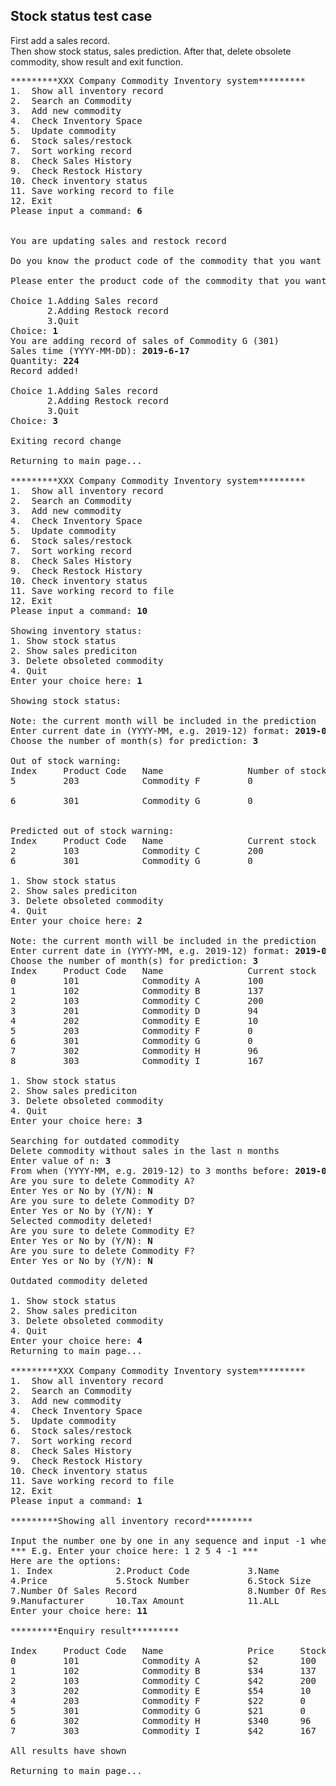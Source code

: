 ## Stock status test case
First add a sales record.   
Then show stock status, sales prediction. After that, delete obsolete commodity, show result and exit function.    
<pre>
*********XXX Company Commodity Inventory system*********
1.  Show all inventory record
2.  Search an Commodity
3.  Add new commodity
4.  Check Inventory Space
5.  Update commodity
6.  Stock sales/restock
7.  Sort working record
8.  Check Sales History
9.  Check Restock History
10. Check inventory status
11. Save working record to file
12. Exit
Please input a command: <b>6</b>


You are updating sales and restock record

Do you know the product code of the commodity that you want to update?(Y/N) <b>Y</b>

Please enter the product code of the commodity that you want to add record to: <b>301</b>

Choice 1.Adding Sales record
       2.Adding Restock record
       3.Quit
Choice: <b>1</b>
You are adding record of sales of Commodity G (301)
Sales time (YYYY-MM-DD): <b>2019-6-17</b>
Quantity: <b>224</b>
Record added!

Choice 1.Adding Sales record
       2.Adding Restock record
       3.Quit
Choice: <b>3</b>

Exiting record change

Returning to main page...

*********XXX Company Commodity Inventory system*********
1.  Show all inventory record
2.  Search an Commodity
3.  Add new commodity
4.  Check Inventory Space
5.  Update commodity
6.  Stock sales/restock
7.  Sort working record
8.  Check Sales History
9.  Check Restock History
10. Check inventory status
11. Save working record to file
12. Exit
Please input a command: <b>10</b>

Showing inventory status:
1. Show stock status
2. Show sales prediciton
3. Delete obsoleted commodity
4. Quit
Enter your choice here: <b>1</b>

Showing stock status:

Note: the current month will be included in the prediction
Enter current date in (YYYY-MM, e.g. 2019-12) format: <b>2019-07</b>
Choose the number of month(s) for prediction: <b>3</b>

Out of stock warning: 
Index     Product Code   Name                Number of stock
5         203            Commodity F         0                   

6         301            Commodity G         0                   


Predicted out of stock warning: 
Index     Product Code   Name                Current stock       Predicted sales in 3 month    Difference          
2         103            Commodity C         200                 350                           -150                
6         301            Commodity G         0                   253.667                       -253.667            

1. Show stock status
2. Show sales prediciton
3. Delete obsoleted commodity
4. Quit
Enter your choice here: <b>2</b>

Note: the current month will be included in the prediction
Enter current date in (YYYY-MM, e.g. 2019-12) format: <b>2019-07</b>
Choose the number of month(s) for prediction: <b>3</b>
Index     Product Code   Name                Current stock       Predicted sales in 3 month
0         101            Commodity A         100                 33.3333             
1         102            Commodity B         137                 24.3333             
2         103            Commodity C         200                 350                 
3         201            Commodity D         94                  0.666667            
4         202            Commodity E         10                  0                   
5         203            Commodity F         0                   0                   
6         301            Commodity G         0                   253.667             
7         302            Commodity H         96                  46.3333             
8         303            Commodity I         167                 77.6667             

1. Show stock status
2. Show sales prediciton
3. Delete obsoleted commodity
4. Quit
Enter your choice here: <b>3</b>

Searching for outdated commodity
Delete commodity without sales in the last n months
Enter value of n: <b>3</b>
From when (YYYY-MM, e.g. 2019-12) to 3 months before: <b>2019-08</b>
Are you sure to delete Commodity A?
Enter Yes or No by (Y/N): <b>N</b>
Are you sure to delete Commodity D?
Enter Yes or No by (Y/N): <b>Y</b>
Selected commodity deleted!
Are you sure to delete Commodity E?
Enter Yes or No by (Y/N): <b>N</b>
Are you sure to delete Commodity F?
Enter Yes or No by (Y/N): <b>N</b>

Outdated commodity deleted

1. Show stock status
2. Show sales prediciton
3. Delete obsoleted commodity
4. Quit
Enter your choice here: <b>4</b>
Returning to main page...

*********XXX Company Commodity Inventory system*********
1.  Show all inventory record
2.  Search an Commodity
3.  Add new commodity
4.  Check Inventory Space
5.  Update commodity
6.  Stock sales/restock
7.  Sort working record
8.  Check Sales History
9.  Check Restock History
10. Check inventory status
11. Save working record to file
12. Exit
Please input a command: <b>1</b>

*********Showing all inventory record*********

Input the number one by one in any sequence and input -1 when done or enter 11 to print All
*** E.g. Enter your choice here: 1 2 5 4 -1 ***
Here are the options: 
1. Index            2.Product Code           3.Name
4.Price             5.Stock Number           6.Stock Size
7.Number Of Sales Record                     8.Number Of Restock Record
9.Manufacturer      10.Tax Amount            11.ALL
Enter your choice here: <b>11</b>

*********Enquiry result*********

Index     Product Code   Name                Price     Stock Number   Stock Size     Number of Sales Record Number of Restock Record  Manufacturer             Tax Amount     
0         101            Commodity A         $2        100            1              1                      2                         Man A                    $0             
1         102            Commodity B         $34       137            2              3                      2                         Man B                    $1             
2         103            Commodity C         $42       200            14             4                      3                         Man C                    $1.5           
3         202            Commodity E         $54       10             2              0                      1                         Man E                    $5             
4         203            Commodity F         $22       0              14             0                      0                         Man F                    $1             
5         301            Commodity G         $21       0              1              13                     6                         Man G                    $2             
6         302            Commodity H         $340      96             2              5                      3                         Man H                    $17.51         
7         303            Commodity I         $42       167            14             4                      2                         Man I                    $0             

All results have shown

Returning to main page...
</pre>
